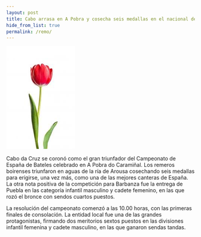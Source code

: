```yaml
---
layout: post
title: Cabo arrasa en A Pobra y cosecha seis medallas en el nacional de bateles
hide_from_list: true
permalink: /remo/
---
```

![](https://github.com/tulipan11/tulipan11.github.io/blob/master/images/descarga%20(1).jpeg)


Cabo da Cruz se coronó como el gran triunfador del Campeonato de España de Bateles celebrado en A Pobra do Caramiñal. Los remeros boirenses triunfaron en aguas de la ría de Arousa cosechando seis medallas para erigirse, una vez más, como una de las mejores canteras de España. La otra nota positiva de la competición para Barbanza fue la entrega de Puebla en las categoría infantil masculino y cadete femenino, en las que rozó el bronce con sendos cuartos puestos.

La resolución del campeonato comenzó a las 10.00 horas, con las primeras finales de consolación. La entidad local fue una de las grandes protagonistas, firmando dos meritorios sextos puestos en las divisiones infantil femenina y cadete masculino, en las que ganaron sendas tandas.
